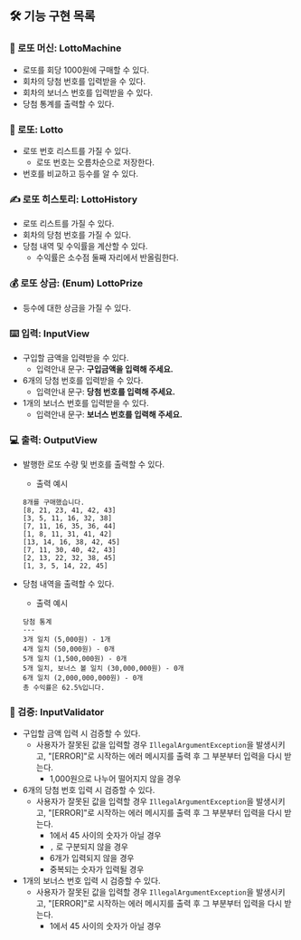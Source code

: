 ## 🛠️ 기능 구현 목록

### 🎰 로또 머신: LottoMachine

- 로또를 회당 1000원에 구매할 수 있다.
- 회차의 당첨 번호를 입력받을 수 있다.
- 회차의 보너스 번호를 입력받을 수 있다.
- 당첨 통계를 출력할 수 있다.

### 🎲 로또: Lotto

- 로또 번호 리스트를 가질 수 있다.
    - 로또 번호는 오름차순으로 저장한다.
- 번호를 비교하고 등수를 알 수 있다. 

### ✍️ 로또 히스토리: LottoHistory

- 로또 리스트를 가질 수 있다.
- 회차의 당첨 번호를 가질 수 있다.
- 당첨 내역 및 수익률을 계산할 수 있다.
    - 수익률은 소수점 둘째 자리에서 반올림한다.

### 💰 로또 상금: (Enum) LottoPrize

- 등수에 대한 상금을 가질 수 있다.

### ⌨️ 입력: InputView

- 구입할 금액을 입력받을 수 있다.
    - 입력안내 문구: **구입금액을 입력해 주세요.**
- 6개의 당첨 번호를 입력받을 수 있다.
    - 입력안내 문구: **당첨 번호를 입력해 주세요.**
- 1개의 보너스 번호를 입력받을 수 있다.
    - 입력안내 문구: **보너스 번호를 입력해 주세요.**

### 💻 출력: OutputView

- 발행한 로또 수량 및 번호를 출력할 수 있다.
    - 출력 예시

    ```text
    8개를 구매했습니다.
    [8, 21, 23, 41, 42, 43] 
    [3, 5, 11, 16, 32, 38] 
    [7, 11, 16, 35, 36, 44] 
    [1, 8, 11, 31, 41, 42] 
    [13, 14, 16, 38, 42, 45] 
    [7, 11, 30, 40, 42, 43] 
    [2, 13, 22, 32, 38, 45] 
    [1, 3, 5, 14, 22, 45]
    ```

- 당첨 내역을 출력할 수 있다.
    - 출력 예시

    ```text
    당첨 통계
    ---
    3개 일치 (5,000원) - 1개
    4개 일치 (50,000원) - 0개
    5개 일치 (1,500,000원) - 0개
    5개 일치, 보너스 볼 일치 (30,000,000원) - 0개
    6개 일치 (2,000,000,000원) - 0개
    총 수익률은 62.5%입니다.
    ```

### 👀 검증: InputValidator

- 구입할 금액 입력 시 검증할 수 있다.
    - 사용자가 잘못된 값을 입력할 경우 `IllegalArgumentException`을 발생시키고, "[ERROR]"로 시작하는 에러 메시지를 출력 후 그 부분부터 입력을 다시 받는다.
        - 1,000원으로 나누어 떨어지지 않을 경우
- 6개의 당첨 번호 입력 시 검증할 수 있다.
    - 사용자가 잘못된 값을 입력할 경우 `IllegalArgumentException`을 발생시키고, "[ERROR]"로 시작하는 에러 메시지를 출력 후 그 부분부터 입력을 다시 받는다.
        - 1에서 45 사이의 숫자가 아닐 경우
        - `,` 로 구분되지 않을 경우
        - 6개가 입력되지 않을 경우
        - 중복되는 숫자가 입력될 경우
- 1개의 보너스 번호 입력 시 검증할 수 있다.
    - 사용자가 잘못된 값을 입력할 경우 `IllegalArgumentException`을 발생시키고, "[ERROR]"로 시작하는 에러 메시지를 출력 후 그 부분부터 입력을 다시 받는다.
        - 1에서 45 사이의 숫자가 아닐 경우
